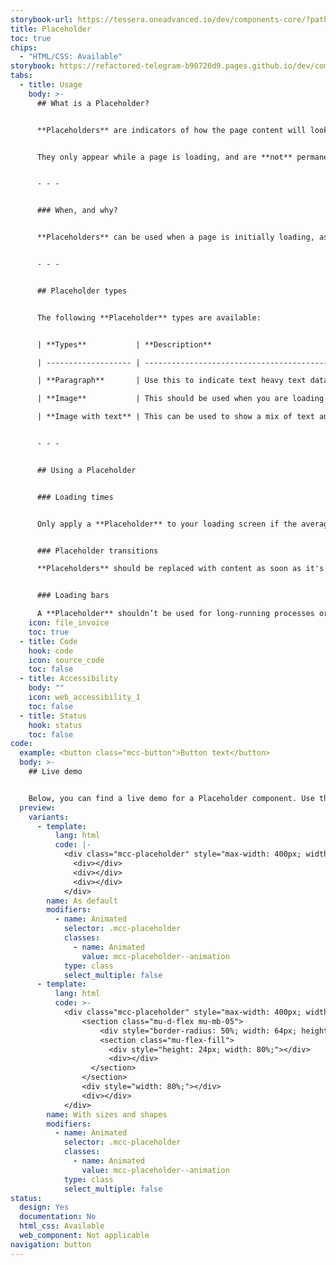 ```yaml
---
storybook-url: https://tessera.oneadvanced.io/dev/components-core/?path=/docs/html-button--as-default
title: Placeholder
toc: true
chips:
  - "HTML/CSS: Available"
storybook: https://refactored-telegram-b90726d9.pages.github.io/dev/components/?path=/docs/components-placeholder-introduction
tabs:
  - title: Usage
    body: >-
      ## What is a Placeholder?


      **Placeholders** are indicators of how the page content will look once data has fully loaded - they give a quick preview of what the page will end up looking like, but without specific details. You can think of them like small loading screens for each individual component.


      They only appear while a page is loading, and are **not** permanent stand-ins for pages that aren't ready for the user to use.


      - - -


      ### When, and why?


      **Placeholders** can be used when a page is initially loading, as long as it has more than one element. They should also only be used when a page typically takes more than 0.3s to load on an average connection. Using a **Placeholder** will give a perception of a shorter wait time, and let the user know that the system is busy loading the content and hasn't frozen.


      - - -


      ## Placeholder types


      The following **Placeholder** types are available:


      | **Types**           | **Description**                                   |

      | ------------------- | ------------------------------------------------- |

      | **Paragraph**       | Use this to indicate text heavy text data loading |

      | **Image**           | This should be used when you are loading imagery  |

      | **Image with text** | This can be used to show a mix of text and imagery |


      - - -


      ## Using a Placeholder


      ### Loading times


      Only apply a **Placeholder** to your loading screen if the average load time is longer than 0.3seconds. You should only use a **Placeholder** when the page has more than one item to load at a time. Using them on smaller pages with little content will be arbitrary and are unlikely to impact the user's perception of load times.


      ### Placeholder transitions

      **Placeholders** should be replaced with content as soon as it's available for loading, rather than waiting until all content is available and showing everything at once. If the page gradually loads in, the page looks like it's loading faster. It makes little sense to make the user wait for all pieces of content to be available at once - after all, they may only be looking for the piece of content that loads first.


      ### Loading bars

      A **Placeholder** shouldn’t be used for long-running processes or background processes (e.g. importing data or exporting reports). Use a [**Progress indicator**](/components/progress-bar) for that instead.
    icon: file_invoice
    toc: true
  - title: Code
    hook: code
    icon: source_code
    toc: false
  - title: Accessibility
    body: ""
    icon: web_accessibility_1
    toc: false
  - title: Status
    hook: status
    toc: false
code:
  example: <button class="mcc-button">Button text</button>
  body: >-
    ## Live demo


    Below, you can find a live demo for a Placeholder component. Use the drop-down menus and radio buttons to view the different types and modifiers.
  preview:
    variants:
      - template:
          lang: html
          code: |-
            <div class="mcc-placeholder" style="max-width: 400px; width: 100%">
              <div></div>
              <div></div>
              <div></div>
            </div>
        name: As default
        modifiers:
          - name: Animated
            selector: .mcc-placeholder
            classes:
              - name: Animated
                value: mcc-placeholder--animation
            type: class
            select_multiple: false
      - template:
          lang: html
          code: >-
            <div class="mcc-placeholder" style="max-width: 400px; width: 100%">
                <section class="mu-d-flex mu-mb-05">
                    <div style="border-radius: 50%; width: 64px; height: 64px;"></div>
                    <section class="mu-flex-fill">
                      <div style="height: 24px; width: 80%;"></div>
                      <div></div>
                  </section>
                </section>
                <div style="width: 80%;"></div>
                <div></div>
            </div>
        name: With sizes and shapes
        modifiers:
          - name: Animated
            selector: .mcc-placeholder
            classes:
              - name: Animated
                value: mcc-placeholder--animation
            type: class
            select_multiple: false
status:
  design: Yes
  documentation: No
  html_css: Available
  web_component: Not applicable
navigation: button
---
```

